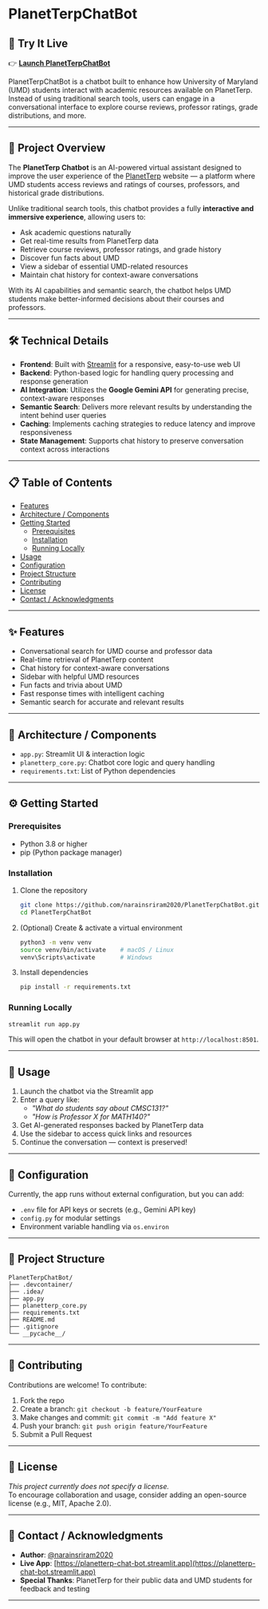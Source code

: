 # PlanetTerpChatBot

## 🚀 Try It Live

👉 [**Launch PlanetTerpChatBot**](https://planetterp-chat-bot.streamlit.app/)

PlanetTerpChatBot is a chatbot built to enhance how University of Maryland (UMD) students interact with academic resources available on PlanetTerp. Instead of using traditional search tools, users can engage in a conversational interface to explore course reviews, professor ratings, grade distributions, and more.

---

## 🚀 Project Overview

The **PlanetTerp Chatbot** is an AI-powered virtual assistant designed to improve the user experience of the [PlanetTerp](https://planetterp.com/) website — a platform where UMD students access reviews and ratings of courses, professors, and historical grade distributions.

Unlike traditional search tools, this chatbot provides a fully **interactive and immersive experience**, allowing users to:

- Ask academic questions naturally
- Get real-time results from PlanetTerp data
- Retrieve course reviews, professor ratings, and grade history
- Discover fun facts about UMD
- View a sidebar of essential UMD-related resources
- Maintain chat history for context-aware conversations

With its AI capabilities and semantic search, the chatbot helps UMD students make better-informed decisions about their courses and professors.

---

## 🛠️ Technical Details

- **Frontend**: Built with [Streamlit](https://streamlit.io) for a responsive, easy-to-use web UI  
- **Backend**: Python-based logic for handling query processing and response generation  
- **AI Integration**: Utilizes the **Google Gemini API** for generating precise, context-aware responses  
- **Semantic Search**: Delivers more relevant results by understanding the intent behind user queries  
- **Caching**: Implements caching strategies to reduce latency and improve responsiveness  
- **State Management**: Supports chat history to preserve conversation context across interactions

---

## 📋 Table of Contents

- [Features](#features)  
- [Architecture / Components](#architecture--components)  
- [Getting Started](#getting-started)  
  - [Prerequisites](#prerequisites)  
  - [Installation](#installation)  
  - [Running Locally](#running-locally)  
- [Usage](#usage)  
- [Configuration](#configuration)  
- [Project Structure](#project-structure)  
- [Contributing](#contributing)  
- [License](#license)  
- [Contact / Acknowledgments](#contact--acknowledgments)

---

## ✨ Features

- Conversational search for UMD course and professor data  
- Real-time retrieval of PlanetTerp content  
- Chat history for context-aware conversations  
- Sidebar with helpful UMD resources  
- Fun facts and trivia about UMD  
- Fast response times with intelligent caching  
- Semantic search for accurate and relevant results  

---

## 🧱 Architecture / Components

- `app.py`: Streamlit UI & interaction logic  
- `planetterp_core.py`: Chatbot core logic and query handling  
- `requirements.txt`: List of Python dependencies  

---

## ⚙️ Getting Started

### Prerequisites

- Python 3.8 or higher  
- pip (Python package manager)

### Installation

1. Clone the repository  
   ```bash
   git clone https://github.com/narainsriram2020/PlanetTerpChatBot.git
   cd PlanetTerpChatBot
   ```

2. (Optional) Create & activate a virtual environment  
   ```bash
   python3 -m venv venv
   source venv/bin/activate    # macOS / Linux
   venv\Scripts\activate       # Windows
   ```

3. Install dependencies  
   ```bash
   pip install -r requirements.txt
   ```

### Running Locally

```bash
streamlit run app.py
```

This will open the chatbot in your default browser at `http://localhost:8501`.

---

## 💬 Usage

1. Launch the chatbot via the Streamlit app  
2. Enter a query like:
   - *"What do students say about CMSC131?"*
   - *"How is Professor X for MATH140?"*
3. Get AI-generated responses backed by PlanetTerp data  
4. Use the sidebar to access quick links and resources  
5. Continue the conversation — context is preserved!

---

## 🔧 Configuration

Currently, the app runs without external configuration, but you can add:

- `.env` file for API keys or secrets (e.g., Gemini API key)
- `config.py` for modular settings
- Environment variable handling via `os.environ`

---

## 📁 Project Structure

```
PlanetTerpChatBot/
├── .devcontainer/
├── .idea/
├── app.py
├── planetterp_core.py
├── requirements.txt
├── README.md
├── .gitignore
└── __pycache__/
```

---

## 🤝 Contributing

Contributions are welcome! To contribute:

1. Fork the repo  
2. Create a branch: `git checkout -b feature/YourFeature`  
3. Make changes and commit: `git commit -m "Add feature X"`  
4. Push your branch: `git push origin feature/YourFeature`  
5. Submit a Pull Request

---

## 📄 License

*This project currently does not specify a license.*  
To encourage collaboration and usage, consider adding an open-source license (e.g., MIT, Apache 2.0).

---

## 👤 Contact / Acknowledgments

- **Author**: [@narainsriram2020](https://github.com/narainsriram2020)  
- **Live App**: [https://planetterp-chat-bot.streamlit.app](https://planetterp-chat-bot.streamlit.app)  
- **Special Thanks**: PlanetTerp for their public data and UMD students for feedback and testing

---

